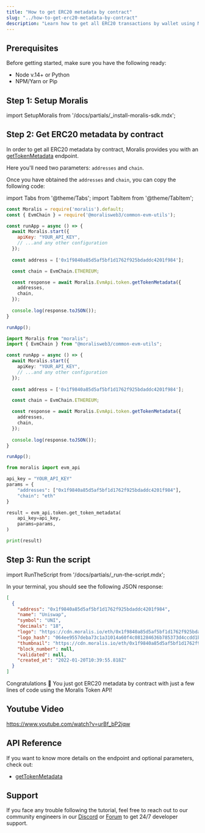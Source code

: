 ```yaml
---
title: "How to get ERC20 metadata by contract"
slug: "../how-to-get-erc20-metadata-by-contract"
description: "Learn how to get all ERC20 transactions by wallet using Moralis Token API."
---
```

## Prerequisites

Before getting started, make sure you have the following ready:

- Node v.14+ or Python
- NPM/Yarn or Pip

## Step 1: Setup Moralis

import SetupMoralis from '/docs/partials/_install-moralis-sdk.mdx';

<SetupMoralis node="moralis @moralisweb3/common-evm-utils" python="moralis" />

## Step 2: Get ERC20 metadata by contract

In order to get all ERC20 metadata by contract, Moralis provides you with an [getTokenMetadata](https://docs.moralis.io/reference/gettokenmetadata) endpoint.

Here you'll need two parameters: `addresses` and `chain`.

Once you have obtained the `addresses` and `chain`, you can copy the following code:

import Tabs from '@theme/Tabs';
import TabItem from '@theme/TabItem';

<Tabs groupId="programming-language">
  <TabItem value="javascript" label="index.js (JavaScript)" default>

```javascript index.js
const Moralis = require('moralis').default;
const { EvmChain } = require('@moralisweb3/common-evm-utils');

const runApp = async () => {
  await Moralis.start({
    apiKey: "YOUR_API_KEY",
    // ...and any other configuration
  });
  
  const address = ['0x1f9840a85d5af5bf1d1762f925bdaddc4201f984'];

  const chain = EvmChain.ETHEREUM;

  const response = await Moralis.EvmApi.token.getTokenMetadata({
    addresses,
    chain,
  });
  
  console.log(response.toJSON());
}

runApp();
```

</TabItem>
<TabItem value="typescript" label="index.ts (TypeScript)">

```typescript index.ts
import Moralis from "moralis";
import { EvmChain } from "@moralisweb3/common-evm-utils";

const runApp = async () => {
  await Moralis.start({
    apiKey: "YOUR_API_KEY",
    // ...and any other configuration
  });
  
  const address = ['0x1f9840a85d5af5bf1d1762f925bdaddc4201f984'];

  const chain = EvmChain.ETHEREUM;

  const response = await Moralis.EvmApi.token.getTokenMetadata({
    addresses,
    chain,
  });
  
  console.log(response.toJSON());
}

runApp();
```

</TabItem>
<TabItem value="python" label="index.py (Python)">

```python index.py
from moralis import evm_api

api_key = "YOUR_API_KEY"
params = {
    "addresses": ["0x1f9840a85d5af5bf1d1762f925bdaddc4201f984"], 
    "chain": "eth"
}

result = evm_api.token.get_token_metadata(
    api_key=api_key,
    params=params,
)

print(result)
```

</TabItem>
</Tabs>



## Step 3: Run the script

import RunTheScript from '/docs/partials/_run-the-script.mdx';

<RunTheScript />

In your terminal, you should see the following JSON response:

```json
[
  {
    "address": "0x1f9840a85d5af5bf1d1762f925bdaddc4201f984",
    "name": "Uniswap",
    "symbol": "UNI",
    "decimals": "18",
    "logo": "https://cdn.moralis.io/eth/0x1f9840a85d5af5bf1d1762f925bdaddc4201f984.png",
    "logo_hash": "064ee9557deba73c1a31014a60f4c081284636b785373d4ccdd1b3440df11f43",
    "thumbnail": "https://cdn.moralis.io/eth/0x1f9840a85d5af5bf1d1762f925bdaddc4201f984_thumb.png",
    "block_number": null,
    "validated": null,
    "created_at": "2022-01-20T10:39:55.818Z"
  }
]
```

Congratulations 🥳 You just got ERC20 metadata by contract with just a few lines of code using the Moralis Token API!

## Youtube Video

https://www.youtube.com/watch?v=urBf_bP2jqw


## API Reference

If you want to know more details on the endpoint and optional parameters, check out:

- [getTokenMetadata](https://docs.moralis.io/reference/gettokenmetadata)

## Support

If you face any trouble following the tutorial, feel free to reach out to our community engineers in our [Discord](https://moralis.io/discord) or [Forum](https://forum.moralis.io) to get 24/7 developer support.